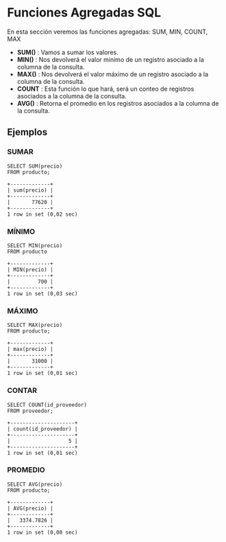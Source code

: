 # Funciones Agregadas SQL

En esta sección veremos las funciones agregadas: SUM, MIN, COUNT, MAX

- **SUM()** : Vamos a sumar los valores.
- **MIN()** : Nos devolverá el valor minimo de un registro asociado a la columna de la consulta.
- **MAX()** : Nos devolverá el valor máximo de un registro asociado a la columna de la consulta.
- **COUNT** : Esta función lo que hará, será un conteo de registros asociados a la columna de la consulta.
- **AVG()**   : Retorna el promedio en los registros asociados a la columna de la consulta.

## Ejemplos

### SUMAR

    SELECT SUM(precio)
    FROM producto;

    +-------------+
    | sum(precio) |
    +-------------+
    |       77620 |
    +-------------+
    1 row in set (0,02 sec)

### MÍNIMO

    SELECT MIN(precio)
    FROM producto

    +-------------+
    | MIN(precio) |
    +-------------+
    |         700 |
    +-------------+
    1 row in set (0,03 sec)

### MÁXIMO

    SELECT MAX(precio)
    FROM producto;

    +-------------+
    | max(precio) |
    +-------------+
    |       31000 |
    +-------------+
    1 row in set (0,01 sec)

### CONTAR

    SELECT COUNT(id_proveedor)
    FROM proveedor;

    +---------------------+
    | count(id_proveedor) |
    +---------------------+
    |                   5 |
    +---------------------+
    1 row in set (0,01 sec)

### PROMEDIO

    SELECT AVG(precio)
    FROM producto;

    +-------------+
    | AVG(precio) |
    +-------------+
    |   3374.7826 |
    +-------------+
    1 row in set (0,00 sec)

